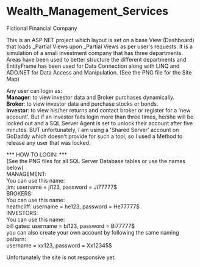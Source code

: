 # Wealth_Management_Services
Fictional Financial Company

This is an ASP.NET project which layout is set on a base View (Dashboard) that loads _Partial Views upon _Partial Views as per user's requests.
It is a simulation of a small investment company that has three departments. Areas have been used to better structure the different departments and EntityFrame has been used for Data Connection along with LINQ and ADO.NET for Data Access and Manipulation. (See the PNG file for the Site Map)

Any user can login as: <br/>
<b>Manager</b>: to view investor data and Broker purchases dynamically. <br/>
<b>Broker</b>: to view investor data and purchase stocks or bonds. <br/>
<b>investor</b>: to view his/her returns and contact broker or register for a 'new account'. But if an investor fails login more than three times, he/she will be locked out and a SQL Server Agent is set to unlock their account after five minutes. BUT unfortunately, I am using a 'Shared Server' account on GoDaddy which doesn't provide for such a tool, so I used a Method to release any user that was locked.

*** HOW TO LOGIN: *** <br/>
(See the PNG files for all SQL Server Database tables or use the names below) <br/>
MANAGEMENT: <br/>
You can use this name: <br/>
jim: username = ji123, password = Ji77777$ <br/>
BROKERS: <br/>
You can use this name: <br/>
heathcliff: username = he123, password = He77777$ <br/>
INVESTORS: <br/>
You can use this name: <br/>
bill gates: username = bi123, password = Bi77777$ <br/>
you can also create your own account by following the same naming pattern: <br/>
username = xx123, password = Xx12345$ 

Unfortunately the site is not responsive yet.
